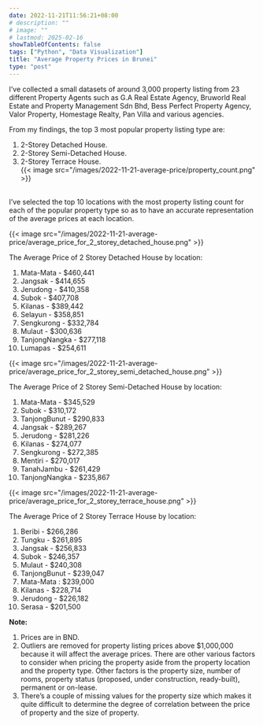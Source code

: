 ```yaml
---
date: 2022-11-21T11:56:21+08:00
# description: ""
# image: ""
# lastmod: 2025-02-16
showTableOfContents: false
tags: ["Python", "Data Visualization"]
title: "Average Property Prices in Brunei"
type: "post"
---
```



I’ve collected a small datasets of around 3,000 property listing from 23 different Property Agents such as G.A Real Estate Agency, Bruworld Real Estate and Property Management Sdn Bhd, Bess Perfect Property Agency, Valor Property, Homestage Realty, Pan Villa and various agencies.</p>

<p>From my findings, the top 3 most popular property listing type are:<br/>

1. 2-Storey Detached House.<br/>
2. 2-Storey Semi-Detached House.<br/>
3. 2-Storey Terrace House.<br/>
{{< image src="/images/2022-11-21-average-price/property_count.png" >}} 
</p>

<p><br/>
I’ve selected the top 10 locations with the most property listing count for each of the popular property type so as to have an accurate representation of the average prices at each location.</p>

{{< image src="/images/2022-11-21-average-price/average_price_for_2_storey_detached_house.png" >}} 
<p>The Average Price of 2 Storey Detached House by location:<br/>

1. Mata-Mata - $460,441<br/>
2. Jangsak - $414,655<br/>
3. Jerudong - $410,358<br/>
4. Subok - $407,708<br/>
5. Kilanas - $389,442<br/>
6. Selayun - $358,851<br/>
7. Sengkurong - $332,784<br/>
8. Mulaut - $300,636<br/>
9. TanjongNangka - $277,118<br/>
10. Lumapas - $254,611<br/>
</p>

{{< image src="/images/2022-11-21-average-price/average_price_for_2_storey_semi_detached_house.png" >}} 
<p>The Average Price of 2 Storey Semi-Detached House by location:<br/>

1. Mata-Mata - $345,529<br/>
2. Subok - $310,172<br/>
3. TanjongBunut - $290,833<br/>
4. Jangsak - $289,267<br/>
5. Jerudong - $281,226<br/>
6. Kilanas - $274,077<br/>
7. Sengkurong - $272,385<br/>
8. Mentiri - $270,017<br/>
9. TanahJambu - $261,429<br/>
10. TanjongNangka - $235,867<br/>
</p>


{{< image src="/images/2022-11-21-average-price/average_price_for_2_storey_terrace_house.png" >}} 
<p>The Average Price of 2 Storey Terrace House by location:<br/>

1. Beribi - $266,286<br/>
2. Tungku - $261,895<br/>
3. Jangsak - $256,833<br/>
4. Subok - $246,357<br/>
5. Mulaut - $240,308<br/>
6. TanjongBunut - $239,047<br/>
7. Mata-Mata : $239,000<br/>
8. Kilanas - $228,714<br/>
9. Jerudong - $226,182<br/>
10. Serasa - $201,500<br/>
</p>


<p><strong>Note:</strong><br/>

1. Prices are in BND.<br/>
2. Outliers are removed for property listing prices above $1,000,000 because it will affect the average prices.
There are other various factors to consider when pricing the property aside from the property location and the property type. Other factors is the property size, number of rooms, property status (proposed, under construction, ready-built), permanent or on-lease.<br/>
3. There’s a couple of missing values for the property size which makes it quite difficult to determine the degree of correlation between the price of property and the size of property.<br/>
</p>

